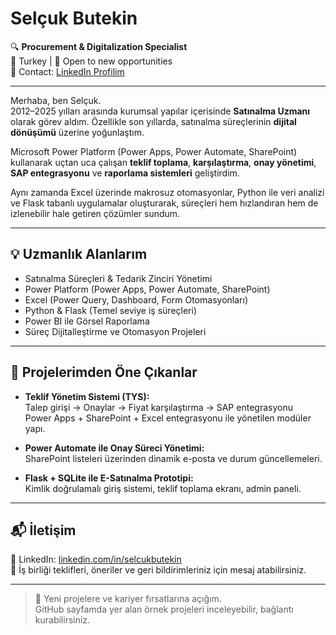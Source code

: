 
# Selçuk Butekin

🔍 **Procurement & Digitalization Specialist**  
📍 Turkey | 💼 Open to new opportunities  
📧 Contact: [LinkedIn Profilim](https://www.linkedin.com/in/selcukbutekin/)

---

Merhaba, ben Selçuk.  
2012–2025 yılları arasında kurumsal yapılar içerisinde **Satınalma Uzmanı** olarak görev aldım. Özellikle son yıllarda, satınalma süreçlerinin **dijital dönüşümü** üzerine yoğunlaştım.

Microsoft Power Platform (Power Apps, Power Automate, SharePoint) kullanarak uçtan uca çalışan **teklif toplama**, **karşılaştırma**, **onay yönetimi**, **SAP entegrasyonu** ve **raporlama sistemleri** geliştirdim.

Aynı zamanda Excel üzerinde makrosuz otomasyonlar, Python ile veri analizi ve Flask tabanlı uygulamalar oluşturarak, süreçleri hem hızlandıran hem de izlenebilir hale getiren çözümler sundum.

---

## 💡 Uzmanlık Alanlarım

- Satınalma Süreçleri & Tedarik Zinciri Yönetimi  
- Power Platform (Power Apps, Power Automate, SharePoint)  
- Excel (Power Query, Dashboard, Form Otomasyonları)  
- Python & Flask (Temel seviye iş süreçleri)  
- Power BI ile Görsel Raporlama  
- Süreç Dijitalleştirme ve Otomasyon Projeleri

---

## 🚀 Projelerimden Öne Çıkanlar

- **Teklif Yönetim Sistemi (TYS):**  
  Talep girişi → Onaylar → Fiyat karşılaştırma → SAP entegrasyonu  
  Power Apps + SharePoint + Excel entegrasyonu ile yönetilen modüler yapı.

- **Power Automate ile Onay Süreci Yönetimi:**  
  SharePoint listeleri üzerinden dinamik e-posta ve durum güncellemeleri.

- **Flask + SQLite ile E-Satınalma Prototipi:**  
  Kimlik doğrulamalı giriş sistemi, teklif toplama ekranı, admin paneli.

---

## 📬 İletişim

📎 LinkedIn: [linkedin.com/in/selcukbutekin](https://www.linkedin.com/in/selçuk-butekin-69944b63/)  
📝 İş birliği teklifleri, öneriler ve geri bildirimleriniz için mesaj atabilirsiniz.

---

> 💼 Yeni projelere ve kariyer fırsatlarına açığım.  
> GitHub sayfamda yer alan örnek projeleri inceleyebilir, bağlantı kurabilirsiniz.
